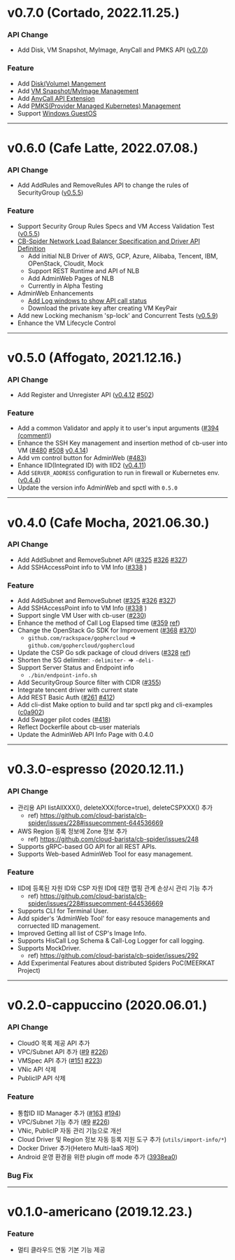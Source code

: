 # v0.7.0 (Cortado, 2022.11.25.)

### API Change

- Add Disk, VM Snapshot, MyImage, AnyCall and PMKS API ([v0.7.0](https://github.com/cloud-barista/cb-spider/wiki/CB-Spider-User-Interface))


### Feature
- Add [Disk(Volume) Mangement](https://github.com/cloud-barista/cb-spider/wiki/Disk-and-Driver-API)
- Add [VM Snapshot/MyImage Management](https://github.com/cloud-barista/cb-spider/wiki/MyImage-and-Driver-API)
- Add [AnyCall API Extension](https://github.com/cloud-barista/cb-spider/wiki/AnyCall-API-Extension-Guide)
- Add [PMKS(Provider Managed Kubernetes) Management](https://github.com/cloud-barista/cb-spider/wiki/Provider-Managed-Kubernetes-and-Driver-API)
- Support [Windows GuestOS](https://github.com/cloud-barista/cb-spider/issues/805)


***

# v0.6.0 (Cafe Latte, 2022.07.08.)

### API Change

- Add AddRules and RemoveRules API to change the rules of SecurityGroup ([v0.5.5](https://github.com/cloud-barista/cb-spider/releases/tag/v0.5.5))


### Feature
- Support Security Group Rules Specs and VM Access Validation Test ([v0.5.5](https://github.com/cloud-barista/cb-spider/releases/tag/v0.5.5))
- [CB-Spider Network Load Balancer Specification and Driver API Definition](https://github.com/cloud-barista/cb-spider/wiki/Network-Load-Balancer-and-Driver-API)
  - Add initial NLB Driver of AWS, GCP, Azure, Alibaba, Tencent, IBM, OPenStack, Cloudit, Mock
  - Support REST Runtime and API of NLB
  - Add AdminWeb Pages of NLB
  - Currently in Alpha Testing
- AdminWeb Enhancements
  - [Add Log windows to show API call status](https://github.com/cloud-barista/cb-spider/wiki/%5BAdminWeb%5D-API-Call-Log-Page-Guide)
  - Download the private key after creating VM KeyPair
- Add new Locking mechanism 'sp-lock' and Concurrent Tests ([v0.5.9](https://github.com/cloud-barista/cb-spider/releases/tag/v0.5.9))
- Enhance the VM Lifecycle Control 


***

# v0.5.0 (Affogato, 2021.12.16.)

### API Change

- Add Register and Unregister API ([v0.4.12](https://github.com/cloud-barista/cb-spider/releases/tag/v0.4.12) [#502](https://github.com/cloud-barista/cb-spider/pull/502))


### Feature
- Add a common Validator and apply it to user's input arguments ([#394 (comment)](https://github.com/cloud-barista/cb-spider/issues/394#issuecomment-963167074))
- Enhance the SSH Key management and insertion method of cb-user into VM ([#480](https://github.com/cloud-barista/cb-spider/issues/480) [#508](https://github.com/cloud-barista/cb-spider/pull/508) [v0.4.14](https://github.com/cloud-barista/cb-spider/releases/tag/v0.4.14))
- Add vm control button for AdminWeb ([#483](https://github.com/cloud-barista/cb-spider/pull/483))
- Enhance IID(Integrated ID) with IID2 ([v0.4.11](https://github.com/cloud-barista/cb-spider/releases/tag/v0.4.11))
- Add `SERVER_ADDRESS` configuration to run in firewall or Kubernetes env. ([v0.4.4](https://github.com/cloud-barista/cb-spider/releases/tag/v0.4.4))
- Update the version info AdminWeb and spctl with `0.5.0`

***

# v0.4.0 (Cafe Mocha, 2021.06.30.)

### API Change

- Add AddSubnet and RemoveSubnet API ([#325](https://github.com/cloud-barista/cb-spider/pull/325) [#326](https://github.com/cloud-barista/cb-spider/pull/326) [#327](https://github.com/cloud-barista/cb-spider/pull/327))
- Add SSHAccessPoint info to VM Info ([#338](https://github.com/cloud-barista/cb-spider/pull/338) )


### Feature
- Add AddSubnet and RemoveSubnet ([#325](https://github.com/cloud-barista/cb-spider/pull/325) [#326](https://github.com/cloud-barista/cb-spider/pull/326) [#327](https://github.com/cloud-barista/cb-spider/pull/327))
- Add SSHAccessPoint info to VM Info ([#338](https://github.com/cloud-barista/cb-spider/pull/338) )
- Support single VM User with cb-user ([#230](https://github.com/cloud-barista/cb-spider/issues/230))
- Enhance the method of Call Log Elapsed time ([#359](https://github.com/cloud-barista/cb-spider/issues/359) [ref](https://github.com/cloud-barista/cb-spider/wiki/StartVM-and-TerminateVM-Main-Flow-of-Cloud-Drivers))
- Change the OpenStack Go SDK for Improvement ([#368](https://github.com/cloud-barista/cb-spider/pull/368) [#370](https://github.com/cloud-barista/cb-spider/pull/370))
  - `github.com/rackspace/gophercloud` => `github.com/gophercloud/gophercloud`
- Update the CSP Go sdk package of cloud drivers ([#328](https://github.com/cloud-barista/cb-spider/issues/328) [ref](https://github.com/cloud-barista/cb-spider/wiki/What-is-the-CSP-SDK-API-Version-of-drivers))
- Shorten the SG delimiter: `-delimiter-` => `-deli-`
- Support Server Status and Endpoint info
  - `./bin/endpoint-info.sh`
- Add SecurityGroup Source filter with CIDR ([#355](https://github.com/cloud-barista/cb-spider/issues/355))
- Integrate tencent driver with current state
- Add REST Basic Auth ([#261](https://github.com/cloud-barista/cb-spider/issues/261) [#412](https://github.com/cloud-barista/cb-spider/pull/412))
- Add cli-dist Make option to build and tar spctl pkg and cli-examples ([c0a902](https://github.com/cloud-barista/cb-spider/commit/c0a902facc468cbf0bf22bdf3182b289484571d2))
- Add Swagger pilot codes ([#418](https://github.com/cloud-barista/cb-spider/pull/418))
- Reflect Dockerfile about cb-user materials
- Update the AdminWeb API Info Page with 0.4.0

***

# v0.3.0-espresso (2020.12.11.)
### API Change
- 관리용 API listAllXXX(), deleteXXX(force=true), deleteCSPXXX() 추가
  - ref) https://github.com/cloud-barista/cb-spider/issues/228#issuecomment-644536669
- AWS Region 등록 정보에 Zone 정보 추가
  - ref) https://github.com/cloud-barista/cb-spider/issues/248
- Supports gRPC-based GO API for all REST APIs.
- Supports Web-based AdminWeb Tool for easy management.

### Feature
- IID에 등록된 자원 ID와 CSP 자원 ID에 대한 맵핑 관계 손상시 관리 기능 추가
  - ref) https://github.com/cloud-barista/cb-spider/issues/228#issuecomment-644536669
- Supports CLI for Terminal User.
- Add spider's 'AdminWeb Tool' for easy resouce managements and corruected IID management.
- Improved Getting all list of CSP's Image Info.
- Supports HisCall Log Schema & Call-Log Logger for call logging.
- Supports MockDriver.
  - ref) https://github.com/cloud-barista/cb-spider/issues/292
- Add Experimental Features about distributed Spiders PoC(MEERKAT Project)

***

# v0.2.0-cappuccino (2020.06.01.)
### API Change
- CloudO 목록 제공 API 추가
- VPC/Subnet API 추가 ([#9](https://github.com/cloud-barista/cb-spider/pull/9) [#226](https://github.com/cloud-barista/cb-spider/pull/226))
- VMSpec API 추가 ([#151](https://github.com/cloud-barista/cb-spider/pull/151) [#223](https://github.com/cloud-barista/cb-spider/pull/223))
- VNic API 삭제
- PublicIP API 삭제

### Feature
- 통합ID IID Manager 추가 ([#163](https://github.com/cloud-barista/cb-spider/pull/163) [#194](https://github.com/cloud-barista/cb-spider/pull/194))  
- VPC/Subnet 기능 추가  ([#9](https://github.com/cloud-barista/cb-spider/pull/9) [#226](https://github.com/cloud-barista/cb-spider/pull/226)) 
- VNic, PublicIP 자동 관리 기능으로 개선
- Cloud Driver 및 Region 정보 자동 등록 지원 도구 추가 (`utils/import-info/*`)
- Docker Driver 추가(Hetero Multi-IaaS 제어)
- Android 운영 환경을 위한 plugin off mode 추가 ([3938ea0](https://github.com/cloud-barista/cb-spider/commit/3938ea0c70e69664a62eb3cee6611cfbf26ea4ea))  

### Bug Fix

***

# v0.1.0-americano (2019.12.23.)

### Feature
- 멀티 클라우드 연동 기본 기능 제공

